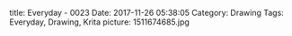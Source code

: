 title: Everyday - 0023
Date: 2017-11-26 05:38:05
Category: Drawing
Tags: Everyday, Drawing, Krita
picture: 1511674685.jpg
